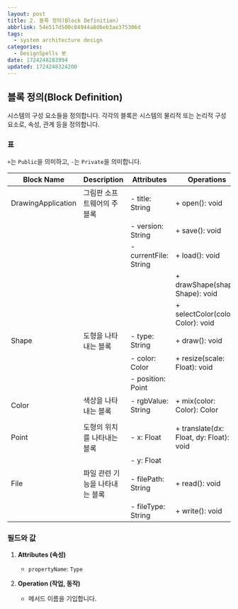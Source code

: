 ```yaml
---
layout: post
title: 2. 블록 정의(Block Definition)
abbrlink: 54e517d500c84944a8d6eb3ae375306d
tags:
  - system architecture design
categories:
  - DesignSpells 봇
date: 1724248283994
updated: 1724248324200
---
```


## 블록 정의(Block Definition)

시스템의 구성 요소들을 정의합니다. 각각의 블록은 시스템의 물리적 또는 논리적 구성 요소로, 속성, 관계 등을 정의합니다.

### 표

`+`는 `Public`을 의미하고, `-`는 `Private`을 의미합니다.

| Block Name         | Description       | Attributes            | Operations                              |
| ------------------ | ----------------- | --------------------- | --------------------------------------- |
| DrawingApplication | 그림판 소프트웨어의 주 블록   | - title: String       | + open(): void                          |
|                    |                   | - version: String     | + save(): void                          |
|                    |                   | - currentFile: String | + load(): void                          |
|                    |                   |                       | + drawShape(shape: Shape): void         |
|                    |                   |                       | + selectColor(color: Color): void       |
| Shape              | 도형을 나타내는 블록       | - type: String        | + draw(): void                          |
|                    |                   | - color: Color        | + resize(scale: Float): void            |
|                    |                   | - position: Point     |                                         |
| Color              | 색상을 나타내는 블록       | - rgbValue: String    | + mix(color: Color): Color              |
|                    |                   |                       |                                         |
| Point              | 도형의 위치를 나타내는 블록   | - x: Float            | + translate(dx: Float, dy: Float): void |
|                    |                   | - y: Float            |                                         |
| File               | 파일 관련 기능을 나타내는 블록 | - filePath: String    | + read(): void                          |
|                    |                   | - fileType: String    | + write(): void                         |

### 필드와 값

1. **Attributes (속성)**
   - `propertyName`: `Type`

2. **Operation (작업, 동작)**
   - 메서드 이름을 기입합니다.
